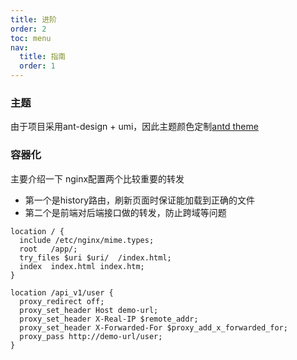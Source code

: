 ```yaml
---
title: 进阶
order: 2
toc: menu
nav:
  title: 指南
  order: 1
---
```


### 主题
由于项目采用ant-design + umi，因此主题颜色定制[antd theme](https://ant.design/docs/react/customize-theme-cn)

### 容器化
主要介绍一下 nginx配置两个比较重要的转发
- 第一个是history路由，刷新页面时保证能加载到正确的文件
- 第二个是前端对后端接口做的转发，防止跨域等问题
```
location / {
  include /etc/nginx/mime.types;
  root   /app/;
  try_files $uri $uri/  /index.html;
  index  index.html index.htm;
}

location /api_v1/user {
  proxy_redirect off;
  proxy_set_header Host demo-url;
  proxy_set_header X-Real-IP $remote_addr;
  proxy_set_header X-Forwarded-For $proxy_add_x_forwarded_for;
  proxy_pass http://demo-url/user;
}
```
